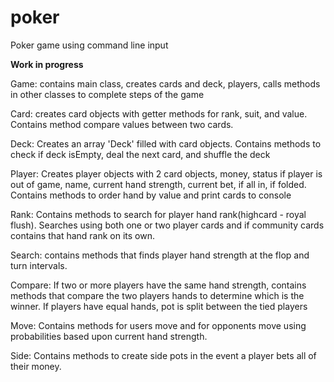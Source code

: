 # poker
Poker game using command line input

**Work in progress**

Game: contains main class, creates cards and deck, players, calls methods in other classes to complete steps of the game

Card: creates card objects with getter methods for rank, suit, and value. Contains method compare values between two cards.

Deck: Creates an array 'Deck' filled with card objects. Contains methods to check if deck isEmpty, deal the next card, and shuffle the deck

Player: Creates player objects with 2 card objects, money, status if player is out of game, name, current hand strength, current bet, if all in, if folded. Contains methods to order hand by value and print cards to console

Rank: Contains methods to search for player hand rank(highcard - royal flush). Searches using both one or two player cards and if community cards contains that hand rank on its own.

Search: contains methods that finds player hand strength at the flop and turn intervals.

Compare: If two or more players have the same hand strength, contains methods that compare the two players hands to determine which is the winner. If players have equal hands, pot is split between the tied players

Move: Contains methods for users move and for opponents move using probabilities based upon current hand strength.

Side: Contains methods to create side pots in the event a player bets all of their money.
